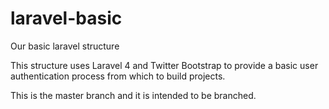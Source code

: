 laravel-basic
=============

Our basic laravel structure

This structure uses Laravel 4 and Twitter Bootstrap to provide a basic user authentication process from which to build projects.

This is the master branch and it is intended to be branched.

